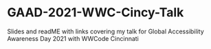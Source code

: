 # GAAD-2021-WWC-Cincy-Talk
Slides and readME with links covering my talk for Global Accessibility Awareness Day 2021 with WWCode Cincinnati
